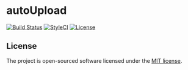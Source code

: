 # autoUpload
[![Build Status](https://www.travis-ci.org/wqer1019/auto_update.svg?branch=master)](https://www.travis-ci.org/wqer1019/auto_update)
[![StyleCI](https://styleci.io/repos/126396571/shield?branch=master)](https://styleci.io/repos/126396571)
[![License](https://poser.pugx.org/laravel/framework/license.svg)](https://packagist.org/packages/laravel/framework)

## License
The project is open-sourced software licensed under the [MIT license](https://mit-license.org/).
